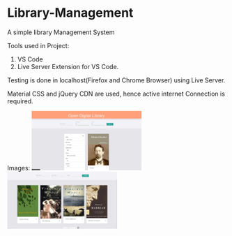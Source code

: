 # Library-Management

A simple library Management System

Tools used in Project:
1. VS Code
2. Live Server Extension for VS Code.

Testing is done in localhost(Firefox and Chrome Browser) using Live Server.

Material CSS and jQuery CDN are used, hence active internet Connection is required.

Images:
<img src="./info/1.png" width="50%" height="50%">
<img src="./info/2.png" width="50%" height="50%">